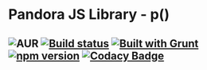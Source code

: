 # Pandora JS Library - __p__()
![AUR](https://img.shields.io/aur/license/yaourt.svg)
[![Build status](https://ci.appveyor.com/api/projects/status/p45467cayumimwxy?svg=true)](https://ci.appveyor.com/project/emrahduruer/p-core)
[![Built with Grunt](https://cdn.gruntjs.com/builtwith.svg)](http://gruntjs.com/)
[![npm version](https://img.shields.io/npm/v/nprogress.png)](https://npmjs.org/)
[![Codacy Badge](https://api.codacy.com/project/badge/Grade/3c3b581c585949aea9ed0af840911312)](https://www.codacy.com/app/emrahduruer/__p__.core?utm_source=github.com&amp;utm_medium=referral&amp;utm_content=emrahduruer/__p__.core&amp;utm_campaign=Badge_Grade)
------
